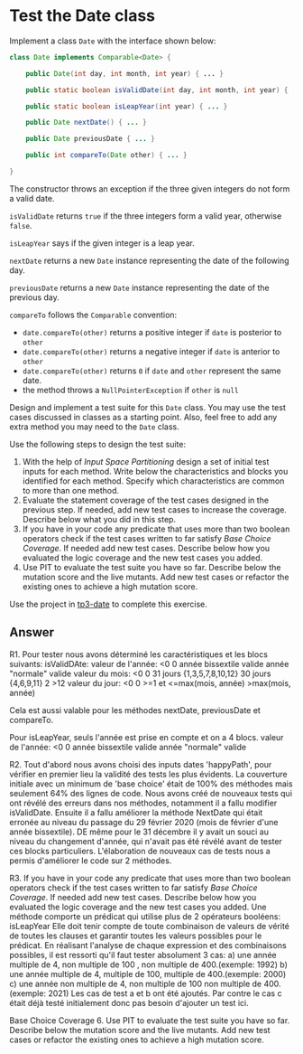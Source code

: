 # Test the Date class

Implement a class `Date` with the interface shown below:

```java
class Date implements Comparable<Date> {

    public Date(int day, int month, int year) { ... }

    public static boolean isValidDate(int day, int month, int year) { ... }

    public static boolean isLeapYear(int year) { ... }

    public Date nextDate() { ... }

    public Date previousDate { ... }

    public int compareTo(Date other) { ... }

}
```

The constructor throws an exception if the three given integers do not form a valid date.

`isValidDate` returns `true` if the three integers form a valid year, otherwise `false`.

`isLeapYear` says if the given integer is a leap year.

`nextDate` returns a new `Date` instance representing the date of the following day.

`previousDate` returns a new `Date` instance representing the date of the previous day.

`compareTo` follows the `Comparable` convention:

* `date.compareTo(other)` returns a positive integer if `date` is posterior to `other`
* `date.compareTo(other)` returns a negative integer if `date` is anterior to `other`
* `date.compareTo(other)` returns `0` if `date` and `other` represent the same date.
* the method throws a `NullPointerException` if `other` is `null` 

Design and implement a test suite for this `Date` class.
You may use the test cases discussed in classes as a starting point. 
Also, feel free to add any extra method you may need to the `Date` class.


Use the following steps to design the test suite:

1. With the help of *Input Space Partitioning* design a set of initial test inputs for each method. Write below the characteristics and blocks you identified for each method. Specify which characteristics are common to more than one method.
2. Evaluate the statement coverage of the test cases designed in the previous step. If needed, add new test cases to increase the coverage. Describe below what you did in this step.
3. If you have in your code any predicate that uses more than two boolean operators check if the test cases written to far satisfy *Base Choice Coverage*. If needed add new test cases. Describe below how you evaluated the logic coverage and the new test cases you added.
4. Use PIT to evaluate the test suite you have so far. Describe below the mutation score and the live mutants. Add new test cases or refactor the existing ones to achieve a high mutation score.

Use the project in [tp3-date](../code/tp3-date) to complete this exercise.

## Answer
R1. 
Pour tester nous avons déterminé les caractéristiques et les blocs suivants:
isValidDAte: 
valeur de l'année:   <0   0  année bissextile valide     année "normale" valide
valeur du mois:      <0   0   31 jours {1,3,5,7,8,10,12}  30 jours {4,6,9,11}  2    >12
valeur du jour:      <0   0   >=1 et <=max(mois, année)    >max(mois, année) 

Cela est aussi valable pour les méthodes  nextDate, previousDate et compareTo. 

Pour isLeapYear, seuls l'année est prise en compte et on a 4 blocs. 
valeur de l'année:   <0   0   année bissextile valide     année "normale" valide



R2. 
Tout d'abord nous avons choisi des inputs dates 'happyPath', pour vérifier en premier lieu la validité des tests les plus évidents.
La couverture initiale avec un minimum de 'base choice' était de 100% des méthodes mais seulement 64% des lignes de code.
Nous avons créé de nouveaux tests qui ont révélé des erreurs dans nos méthodes, notamment il a fallu modifier isValidDate. Ensuite il a fallu améliorer la méthode NextDate qui était erronée au niveau du passage du 29 février 2020 (mois de février d'une année bissextile). DE même pour le 31 décembre il y avait un souci au niveau du changement d'année, qui n'avait pas été révélé avant de tester ces blocks particuliers.
L'élaboration de nouveaux cas de tests nous a permis d'améliorer le code sur 2 méthodes.

R3. If you have in your code any predicate that uses more than two boolean operators check if the test cases written to far satisfy *Base Choice Coverage*. If needed add new test cases. Describe below how you evaluated the logic coverage and the new test cases you added.
Une méthode comporte un prédicat qui utilise plus de 2 opérateurs booléens: isLeapYear
Elle doit tenir compte de toute combinaison de valeurs de vérité de toutes les clauses et garantir toutes les valeurs possibles pour le prédicat.
En réalisant l'analyse de chaque expression et des combinaisons possibles, il est ressorti qu'il faut tester absolument 3 cas:
a) une année multiple de 4, non multiple de 100 , non multiple de 400.(exemple: 1992)
b) une année multiple de 4, multiple de 100, multiple de 400.(exemple: 2000) 
c) une année non  multiple de 4, non multiple de 100 non multiple de 400.(exemple: 2021) 
Les cas de test a et b ont été ajoutés. Par contre le cas c était déjà testé initialement donc pas besoin d'ajouter un test ici.


Base Choice Coverage 
6. Use PIT to evaluate the test suite you have so far. Describe below the mutation score and the live mutants. Add new test cases or refactor the existing ones to achieve a high mutation score.
